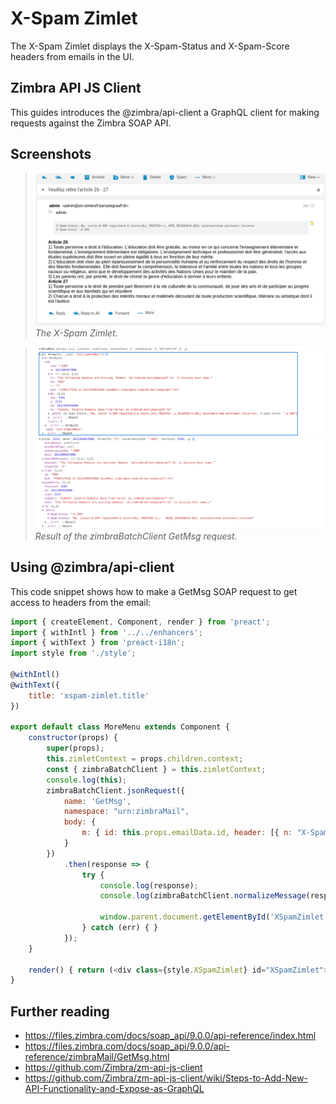 # X-Spam Zimlet

The X-Spam Zimlet displays the X-Spam-Status and X-Spam-Score headers from emails in the UI. 

## Zimbra API JS Client

This guides introduces the @zimbra/api-client a GraphQL client for making requests against the Zimbra SOAP API.


## Screenshots

> ![](screenshots/x-spam-zimlet.png)
*The X-Spam Zimlet.*

> ![](screenshots/api-result.png)
*Result of the zimbraBatchClient GetMsg request.*

## Using @zimbra/api-client

This code snippet shows how to make a GetMsg SOAP request to get access to headers from the email:

```javascript
import { createElement, Component, render } from 'preact';
import { withIntl } from '../../enhancers';
import { withText } from 'preact-i18n';
import style from './style';

@withIntl()
@withText({
    title: 'xspam-zimlet.title'
})

export default class MoreMenu extends Component {
    constructor(props) {
        super(props);
        this.zimletContext = props.children.context;
        const { zimbraBatchClient } = this.zimletContext;
        console.log(this);
        zimbraBatchClient.jsonRequest({
            name: 'GetMsg',
            namespace: "urn:zimbraMail",
            body: {
                m: { id: this.props.emailData.id, header: [{ n: "X-Spam-Status" }, { n: "X-Spam-Score" }] }
            }
        })
            .then(response => {
                try {
                    console.log(response);
                    console.log(zimbraBatchClient.normalizeMessage(response.m[0]));

                    window.parent.document.getElementById('XSpamZimlet').innerText = 'X-Spam-Status: ' + response.m[0]._attrs['X-Spam-Status'].replace(/\n|\r/g, "") + '\r\nX-Spam-Score: ' + response.m[0]._attrs['X-Spam-Score'].replace(/\n|\r/g, "");
                } catch (err) { }
            });
    }

    render() { return (<div class={style.XSpamZimlet} id="XSpamZimlet"></div>) }
}
```

## Further reading

- https://files.zimbra.com/docs/soap_api/9.0.0/api-reference/index.html
- https://files.zimbra.com/docs/soap_api/9.0.0/api-reference/zimbraMail/GetMsg.html
- https://github.com/Zimbra/zm-api-js-client
- https://github.com/Zimbra/zm-api-js-client/wiki/Steps-to-Add-New-API-Functionality-and-Expose-as-GraphQL

